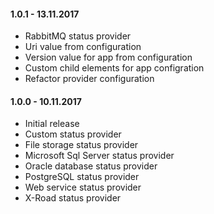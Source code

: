 ﻿#### 1.0.1 - 13.11.2017
* RabbitMQ status provider
* Uri value from configuration
* Version value for app from configuration
* Custom child elements for app configration
* Refactor provider configuration

#### 1.0.0 - 10.11.2017
* Initial release
* Custom status provider
* File storage status provider
* Microsoft Sql Server status provider
* Oracle database status provider
* PostgreSQL status provider
* Web service status provider
* X-Road status provider

